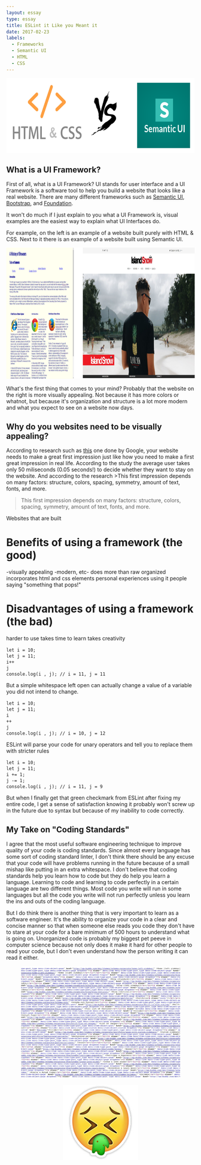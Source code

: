 ```yaml
---
layout: essay
type: essay
title: ESLint it Like you Meant it
date: 2017-02-23
labels:
  - Frameworks
  - Semantic UI
  - HTML
  - CSS
---
```


<p align="center">
  <img src="../images/htmlVSsui.png" height="200" width="700"/>
</p>

## What is a UI Framework?

First of all, what is a UI Framework? UI stands for user interface and a UI Framework is a software tool to help you build a website that looks like a real website. There are many different frameworks such as [Semantic UI](http://semantic-ui.com/), [Bootstrap](http://getbootstrap.com/), and [Foundation](http://foundation.zurb.com/).

It won't do much if I just explain to you what a UI Framework is, visual examples are the easiest way to explain what UI Interfaces do.

For example, on the left is an example of a website built purely with HTML & CSS. Next to it there is an example of a website built using Semantic UI.

<p align="center">
  <img src="../images/rawVSframework.png" height="350" width="900"/>
</p>

What's the first thing that comes to your mind? Probably that the website on the right is more visually appealing. Not because it has more colors or whatnot, but because it's organization and structure is a lot more modern and what you expect to see on a website now days.

## Why do you websites need to be visually appealing?

According to research such as [this](https://research.googleblog.com/2012/08/users-love-simple-and-familiar-designs.html) one done by Google, your website needs to make a great first impression just like how you need to make a first great impression in real life. According to the study the average user takes only 50 miliseconds (0.05 seconds!) to decide whether they want to stay on the website. And according to the research >This first impression depends on many factors: structure, colors, spacing, symmetry, amount of text, fonts, and more.
>This first impression depends on many factors: structure, colors, spacing, symmetry, amount of text, fonts, and more.


Websites that are built 

# Benefits of using a framework (the good)
-visually appealing
-modern, etc- does more than raw
organized
incorporates html and css elements
personal experiences using it
people saying "something that pops!"


# Disadvantages of using a framework (the bad)
harder to use
takes time to learn
takes creativity



```
let i = 10;
let j = 11;
i++
j
console.log(i , j); // i = 11, j = 11

```

But a simple whitespace left open can actually change a value of a variable you did not intend to change.

```
let i = 10;
let j = 11;
i
++
j
console.log(i , j); // i = 10, j = 12

```
ESLint will parse your code for unary operators and tell you to replace them with stricter rules

```
let i = 10;
let j = 11;
i += 1;
j -= 1;
console.log(i , j); // i = 11, j = 9
```
But when I finally get that green checkmark from ESLint after fixing my entire code, I get a sense of satisfaction knowing it probably won't screw up in the future due to syntax but because of my inability to code correctly.

## My Take on "Coding Standards"

I agree that the most useful software engineering technique to improve quality of your code is coding standards. Since almost every language has some sort of coding standard linter, I don't think there should be any excuse that your code will have problems running in the future because of a small mishap like putting in an extra whitespace. I don't believe that coding standards help you learn how to code but they do help you learn a language. Learning to code and learning to code perfectly in a certain language are two different things. Most code you write will run in some languages but all the code you write will not run perfectly unless you learn the ins and outs of the coding language.

But I do think there is another thing that is very important to learn as a software engineer. It's the ability to organize your code in a clear and concise manner so that when someone else reads you code they don't have to stare at your code for a bare minimum of 500 hours to understand what is going on. Unorganized code is probably my biggest pet peeve in computer science because not only does it make it hard for other people to read your code, but I don't even understand how the person writing it can read it either. 

<p align="center">
  <img src="../images/messycode.png" height="300" width="425"/>
</p>

<p align="center">
  <img src="../images/pukeEmoji.png" height="200" width="200"/>
</p>

